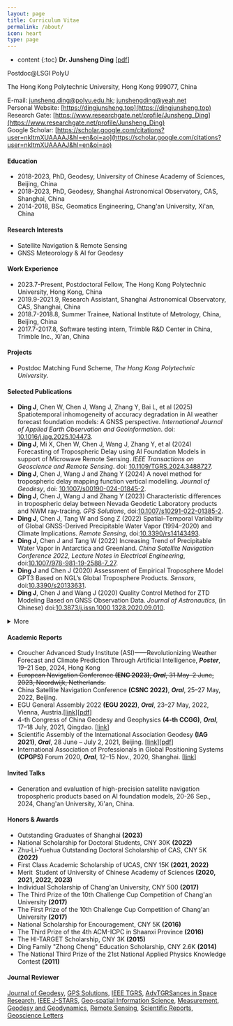 ```yaml
---
layout: page
title: Curriculum Vitae
permalink: /about/
icon: heart
type: page
---
```

* content
{:toc}
**Dr. Junsheng Ding** [[pdf](https://github.com/Sardingfish/Sardingfish.github.io/blob/master/page/CV_DingJS.pdf)]

Postdoc@LSGI PolyU

The Hong Kong Polytechnic University, Hong Kong 999077, China

E-mail: junsheng.ding@polyu.edu.hk; junshengding@yeah.net  
Personal Website: [https://dingjunsheng.top](https://dingjunsheng.top)  
Research Gate: [https://www.researchgate.net/profile/Junsheng_Ding](https://www.researchgate.net/profile/Junsheng_Ding)  
Google Scholar: [https://scholar.google.com/citations?user=nkItmXUAAAAJ&hl=en&oi=ao](https://scholar.google.com/citations?user=nkItmXUAAAAJ&hl=en&oi=ao)

#### **Education**
- 2018-2023, PhD, Geodesy, University of Chinese Academy of Sciences, Beijing, China
- 2018-2023, PhD, Geodesy, Shanghai Astronomical Observatory, CAS, Shanghai, China
- 2014-2018, BSc, Geomatics Engineering, Chang'an University, Xi'an, China

#### **Research Interests**
- Satellite Navigation & Remote Sensing
- GNSS Meteorology & AI for Geodesy

#### **Work Experience**
- 2023.7-Present, Postdoctoral Fellow, The Hong Kong Polytechnic University, Hong Kong, China
- 2019.9-2021.9, Research Assistant, Shanghai Astronomical Observatory, CAS, Shanghai, China
- 2018.7-2018.8, Summer Trainee, National Institute of Metrology, China, Beijing, China
- 2017.7-2017.8, Software testing intern, Trimble R&D Center in China, Trimble Inc., Xi'an, China

#### **Projects**

- Postdoc Matching Fund Scheme, *The Hong Kong Polytechnic University*.

#### **Selected Publications**

- **Ding J**, Chen W, Chen J, Wang J, Zhang Y, Bai L, et al (2025) Spatiotemporal inhomogeneity of accuracy degradation in AI weather forecast foundation models: A GNSS perspective. *International Journal of Applied Earth Observation and Geoinformation*. doi: [10.1016/j.jag.2025.104473](https://doi.org/10.1016/j.jag.2025.104473).
- **Ding J**, Mi X, Chen W, Chen J, Wang J, Zhang Y, et al (2024) Forecasting of Tropospheric Delay using AI Foundation Models in support of Microwave Remote Sensing. *IEEE Transactions on Geoscience and Remote Sensing*. doi: [10.1109/TGRS.2024.3488727](https://doi.org/10.1109/TGRS.2024.3488727).
- **Ding J**, Chen J, Wang J and Zhang Y (2024) A novel method for tropospheric delay mapping function vertical modelling. *Journal of Geodesy*, doi: [10.1007/s00190-024-01845-2](https://doi.org/10.1007/s00190-024-01845-2).
- **Ding J**, Chen J, Wang J and Zhang Y (2023) Characteristic differences in tropospheric delay between Nevada Geodetic Laboratory products and NWM ray-tracing. *GPS Solutions*, doi:[10.1007/s10291-022-01385-2](https://link.springer.com/article/10.1007/s10291-022-01385-2).
- **Ding J**, Chen J, Tang W and Song Z (2022) Spatial–Temporal Variability of Global GNSS-Derived Precipitable Water Vapor (1994–2020) and Climate Implications. *Remote Sensing*, doi:[10.3390/rs14143493](https://www.mdpi.com/2072-4292/14/14/3493/htm).
- <b>Ding J</b>, Chen J and Tang W (2022) Increasing Trend of Precipitable Water Vapor in Antarctica and Greenland. *China Satellite Navigation Conference 2022, Lecture Notes in Electrical Engineering*, doi:<a href="http://dx.doi.org/10.1007/978-981-19-2588-7_27" target="_blank">10.1007/978-981-19-2588-7_27</a>.
- **Ding J** and Chen J (2020) Assessment of Empirical Troposphere Model GPT3 Based on NGL’s Global Troposphere Products. *Sensors*, doi:[10.3390/s20133631](https://www.mdpi.com/1424-8220/20/13/3631).
- **Ding J**, Chen J and Wang J (2020) Quality Control Method for ZTD Modeling Based on GNSS Observation Data. *Journal of Astronautics*, (in Chinese) doi:<a href="http://www.yhxb.org.cn/CN/10.3873/j.issn.1000-1328.2020.09.010" target="_blank">10.3873/j.issn.1000 1328.2020.09.010</a>.

<details> <summary>More</summary>
<ul>
    <li>Deng Y, Chen W, <b>Ding J</b>, El-Mowaf A, et al. (2025) Improving GNSS precise point positioning with tropospheric constraints from data-driven numerical weather prediction model. <i>Geo-spatial Information Science</i>, doi:<a href="https://doi.org/10.1080/10095020.2025.2513650" target="_blank">10.1080/10095020.2025.2513650</a>. </li>
    <li>Chen J, Song Z, Zhang Y, <b>Ding J</b>, et al. (2025) Clock systematic jump estimation and URA refinement of BDS-3 B2b real-time precise point positioning service. <i>GPS Solutions</i>, doi:<a href="https://doi.org/10.1007/s10291-025-01835-7" target="_blank">10.1007/s10291-025-01835-7</a>. </li>
    <li>Bai Q, Kong Q, Mi X, Chen W, <b>Ding J</b>, et al. (2025) Evaluation and analysis of the precipitable water vapor in Inner Mongolia of China. <i> Earth Planets Space</i>, doi:<a href="https://doi.org/10.1186/s40623-025-02157-1" target="_blank">10.1186/s40623-025-02157-1</a>. </li>
    <li>Tang W, Chen J, Zhang Y, <b>Ding J</b> (2024) Analysis of GNSS/Pseudolite Integrated Positioning Accuracy in Urban Canyon Environment. <i>2024 14th International Conference on Indoor Positioning and Indoor Navigation (IPIN)</i>, doi:<a href="https://doi.org/10.1109/IPIN62893.2024.10786141" target="_blank">10.1109/IPIN62893.2024.10786141</a>. </li>
    <li><b>Ding J</b> (2024) Research on GNSS tropospheric delay modeling and spatial-temporal characteristics analysis of bias. <i>Acta Geodaetica et Cartographica Sinica</i>, (Abstract of PhD thesis, in Chinese) doi:<a href="http://xb.chinasmp.com/CN/10.11947/j.AGCS.2024.20230177" target="_blank">10.11947/j.AGCS.2024.20230177</a>. </li>
    <li>Tang W, Chen J, Zhang Y, <b>Ding J</b> and Song Z (2024) Refined Troposphere Delay Models by NWM Ray-tracing for Pseudolite Positioning System and Their Performance Assessment. <i>Advances in Space Research</i>, doi:<a href="https://doi.org/10.1016/j.asr.2024.02.034" target="_blank">10.1016/j.asr.2024.02.034</a>. </li>
    <li>Song Z, Chen J, Zhang Y, Yu C and <b>Ding J</b> (2023) Real-time Multi-GNSS Precise Point Positioning with Ambiguity Resolution Based on the BDS-3 Global Short-message Communication Function. <i>GPS Solutions</i>,  doi:<a href="https://link.springer.com/article/10.1007/s10291-023-01477-7" target="_blank">10.1007/s10291-023-01477-7</a>. </li>
    <li>Cui J, Chen J, Wang B, Yu C, <b>Ding J</b> and Wang R (2022) Characteristic Analysis of Satellite DCB Products Provided by CAS and DLR. <i>Progress in Astronomy</i>, (in Chinese) doi:<a href="http://center.shao.ac.cn/twxjz/abstract/2022/20220308.pdf" target="_blank">10.3969/j.issn.1000-8349.2022.03.01</a>. </li>
    <li>Chen J, Zhang Y, Yu C and <b>Ding J</b> (2022) Processing Algorithms and Performance Evaluation of BDS RDSS Location Reporting Service. <i>Acta Geodaetica et Cartographica Sinica</i>, (in Chinese) doi:<a href="http://xb.sinomaps.com/CN/10.11947/j.AGCS.2022.20220024" target="_blank">10.11947/j.AGCS.2022.20220024</a>. </li>
    <li>Tang W, Chen J, Yu C, <b>Ding J</b> and Wang R (2021) A New Ground-based Pseudolite System Deployment Algorithm Based on MOPSO. <i>Sensors</i>, doi:<a href="https://www.mdpi.com/1424-8220/21/16/5364" target="_blank">10.3390/s21165364</a>. </li>
    <li><b>Ding J</b> and Chen J (2021) Accuracy Variability of GNSS PWV in the Range of Small and Medium Scale Areas. <i>China Satellite Navigation Conference, CSNC 2021</i>, doi:<a href="https://kns.cnki.net/kcms/detail/detail.aspx?dbcode=CPFD&dbname=CPFDTEMP&filename=WXDH202105001003&v=dT%25mmd2Fa%25mmd2F9hFJSEf0ab7zHb6xI4R4joiAEOerCFtZOWXnGwmaTEorOUXeytcIdnrw2Kuh68fC%25mmd2BcNcmc%3d" target="_blank">10.26914/c.cnkihy.2021.002146</a></li>
    <li>Chen Q, Chen J, Yu C, Zhang Y and <b>Ding J</b> (2020) Comparison of BDS Station Clock Short-term Prediction Models and their Applications in Precise Orbit Determination. <i>Chinese Astronomy and Astrophysics</i>, doi:<a href="https://www.sciencedirect.com/science/article/pii/S0275106220300357" target="_blank">10.1016/j.chinastron.2020.05.008</a>. </li>
    <li>Chen J, Wang J, Wang A, <b>Ding J</b> and Zhang Y (2020) SHAtropE—A Regional Gridded ZTD Model for China and the Surrounding Areas. <i>Remote Sensing</i>, doi:<a href="https://www.mdpi.com/2072-4292/12/1/165" target="_blank">10.3390/rs12010165</a>. </li>
</ul>
</details>

#### **Academic Reports**

<!-- 
- **Ding J**, Chen J, Wang J and Zhang Y (2023) _Characteristic differences in tropospheric delay between NGL products and NWM ray-tracing, Speaker,_ **European Navigation Conference (ENC 2023)**, Session S02–Position determination, held on 31 May–2 June, 2023 in Noordwijk, Netherlands.
- **Ding J**, Chen J and Tang W (2022) _Increasing Trend of Precipitable Water Vapor in Antarctica and Greenland, Speaker,_ **China Satellite Navigation Conference (CSNC 2022)**, Session S01–Industry Applications of Satellite Navigation, held on 25–27 May, 2022 in Beijing, China.
- **Ding J**, Chen J and Tang W (2022) *Increasing Trend of Precipitable Water Vapor in Antarctica and Greenland, Speaker,* **EGU General Assembly 2022**, Session G5.2 – Atmospheric and Environmental Monitoring with Space-Geodetic Techniques and Contributions to Extreme Weather Studies, held on 23–27 May, 2022 in Vienna, Austria.[[link](https://meetingorganizer.copernicus.org/EGU22/session/42843#Presentations)][[pdf](https://www.researchgate.net/publication/367041037_Increasing_trend_of_Precipitable_Water_Vapor_in_Antarctica_and_Greenland)]
- **Ding J** and Chen J (2021) *Global GNSS PWV Accuracy Assessment and Spatio-temporal Characteristics Analysis (1994-2020), Speaker,* **4-th  Congress of China Geodesy and Geophysics (4-th CCGG)**, CNC-IAMAS, M01: Atmospheric Sounding and Remote Sensing, held on July 17-18, 2021 in Qingdao, China. [[link](http://ddl.escience.cn/f/VWbR)]
- **Ding J** and Chen J (2021) *Long-period Accuracy Evaluation and Spatial-temporal Characterization Analysis of Global GNSS-derived PWV, Speaker,* **Scientific Assembly of the International Association Geodesy (IAG2021)**, Session 5.5: Assimilation of Geodetic Observations in the Modelling of the Atmosphere, Cryosphere and Hydrosphere (Joint ICCC),  held on June 28 - July 2, 2021 in Beijing, China. [[link](https://www.iag2021.com/en/web/program/1646)][[pdf](https://www.researchgate.net/publication/367041555_Long-period_Accuracy_Evaluation_and_Spatial-_temporal_Characterization_Analysis_of_Global_GNSS-derived_PWV)]
- **Ding J** and Chen J (2020) *Assessment of Empirical Troposphere Model GPT3 Based on NGL’s Global Troposphere Products, Speaker,* **International Association of Professionals in Global Positioning Systems (CPGPS) Forum 2020**, Session 5: System and Design of Navigation Signal, held on Nov. 12-15 2020 in Shanghai, China. [[link](http://202.127.29.4/shao_gnss_ac/cpgps2020/program_online.html)]
-->
- Croucher Advanced Study Institute (ASI)——Revolutionizing Weather Forecast and Climate Prediction Through Artificial Intelligence, ***Poster***, 19–21 Sep, 2024, Hong Kong
- ~~European Navigation Conference **(ENC 2023)**, ***Oral***, 31 May–2 June, 2023, Noordwijk, Netherlands.~~
- China Satellite Navigation Conference **(CSNC 2022)**, ***Oral***, 25–27 May, 2022, Beijing.
- EGU General Assembly 2022 **(EGU 2022)**, ***Oral***, 23–27 May, 2022, Vienna, Austria.[[link](https://meetingorganizer.copernicus.org/EGU22/session/42843#Presentations)][[pdf](https://www.researchgate.net/publication/367041037_Increasing_trend_of_Precipitable_Water_Vapor_in_Antarctica_and_Greenland)]
- 4-th  Congress of China Geodesy and Geophysics **(4-th CCGG)**, ***Oral***, 17–18 July, 2021, Qingdao. [[link](http://ddl.escience.cn/f/VWbR)]
- Scientific Assembly of the International Association Geodesy **(IAG 2021)**, ***Oral***, 28 June – July 2, 2021, Beijing. [[link](https://www.iag2021.com/en/web/program/1646)][[pdf](https://www.researchgate.net/publication/367041555_Long-period_Accuracy_Evaluation_and_Spatial-_temporal_Characterization_Analysis_of_Global_GNSS-derived_PWV)]
- International Association of Professionals in Global Positioning Systems **(CPGPS)** Forum 2020, ***Oral***, 12–15 Nov., 2020, Shanghai. [[link](http://202.127.29.4/shao_gnss_ac/cpgps2020/program_online.html)]

#### **Invited Talks**

- Generation and evaluation of high-precision satellite navigation tropospheric products based on AI foundation models, 20-26 Sep., 2024, Chang'an University, Xi'an, China.

#### **Honors & Awards**

- Outstanding Graduates of Shanghai **(2023)**
- National Scholarship for Doctoral Students, CNY 30K **(2022)**
- Zhu-Li-Yuehua Outstanding Doctoral Scholarship of CAS, CNY 5K **(2022)**
- First Class Academic Scholarship of UCAS, CNY 15K **(2021, 2022)**
- Merit Student of University of Chinese Academy of Sciences **(2020, 2021, 2022, 2023)**
- Individual Scholarship of Chang'an University, CNY 500 **(2017)**
- The Third Prize of the 10th Challenge Cup  Competition of Chang'an University **(2017)**
- The First Prize of the 10th Challenge Cup  Competition of Chang'an University **(2017)**
- National Scholarship for Encouragement, CNY 5K **(2016)**
- The Third Prize of the 4th ACM-ICPC in Shaanxi Province **(2016)**
- The HI-TARGET Scholarship, CNY 3K **(2015)**
- Ding Family "Zhong Cheng" Education Scholarship, CNY 2.6K **(2014)**
- The National Third Prize of the 21st National Applied Physics Knowledge Contest **(2011)**

#### **Journal  Reviewer**
[Journal of Geodesy](https://link.springer.com/journal/190), [GPS Solutions](https://link.springer.com/journal/10291), [IEEE TGRS](https://ieeexplore.ieee.org/xpl/RecentIssue.jsp?punumber=36), [AdvTGRSances in Space Research](https://www.sciencedirect.com/journal/advances-in-space-research), [IEEE J-STARS](https://ieeexplore.ieee.org/xpl/RecentIssue.jsp?punumber=4609443), [Geo-spatial Information Science](https://www.tandfonline.com/journals/tgsi20), [Measurement](https://www.sciencedirect.com/journal/measurement), [Geodesy and Geodynamics](https://www.sciencedirect.com/journal/geodesy-and-geodynamics), [Remote Sensing](https://www.mdpi.com/journal/remotesensing), [Scientific Reports](https://www.nature.com/srep/), [Geoscience Letters](https://geoscienceletters.springeropen.com/)
